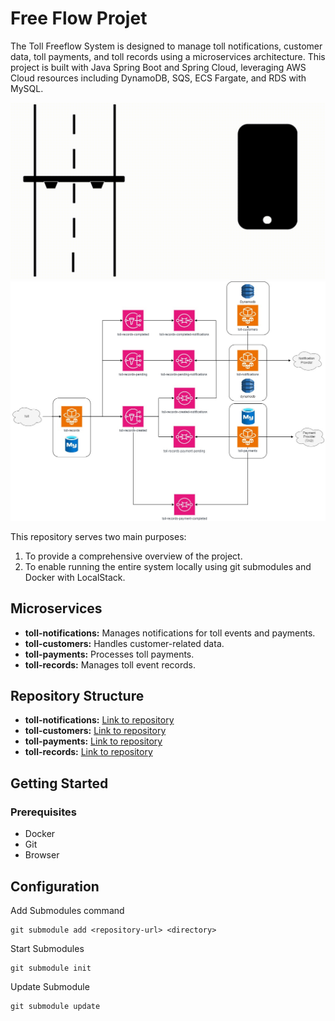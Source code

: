 # Free Flow Projet

The Toll Freeflow System is designed to manage toll notifications, customer data, toll payments, and toll records using a microservices architecture. This project is built with Java Spring Boot and Spring Cloud, leveraging AWS Cloud resources including DynamoDB, SQS, ECS Fargate, and RDS with MySQL. 

![](freeflow.gif)
![](solution-architecture.jpg)


This repository serves two main purposes:
1. To provide a comprehensive overview of the project.
2. To enable running the entire system locally using git submodules and Docker with LocalStack.

## Microservices
- **toll-notifications:** Manages notifications for toll events and payments.
- **toll-customers:** Handles customer-related data.
- **toll-payments:** Processes toll payments.
- **toll-records:** Manages toll event records.

## Repository Structure
- **toll-notifications:** [Link to repository](https://github.com/vitor-melo-nunes/toll-notifications)
- **toll-customers:** [Link to repository](https://github.com/vitor-melo-nunes/toll-customers)
- **toll-payments:** [Link to repository](https://github.com/vitor-melo-nunes/toll-payments)
- **toll-records:** [Link to repository](https://github.com/vitor-melo-nunes/toll-records)

## Getting Started
### Prerequisites
- Docker
- Git
- Browser

## Configuration

Add Submodules command 

```
git submodule add <repository-url> <directory>
``` 

Start Submodules

``` 
git submodule init
``` 

Update Submodule

```
git submodule update
```
